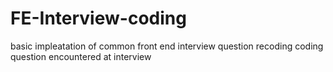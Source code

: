 # FE-Interview-coding
basic impleatation of common front end interview question
recoding coding question encountered at interview
